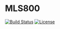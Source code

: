 # MLS800
[![Build Status](https://travis-ci.org/blemasle/gpstracker-firmware.svg?branch=master)](https://travis-ci.org/blemasle/mls800-firmware)
[![License](https://img.shields.io/badge/license-GPL%20License-blue.svg)](https://opensource.org/licenses/GPL-3.0)